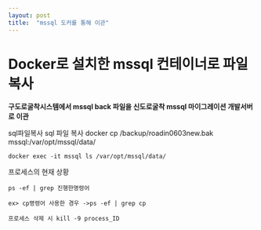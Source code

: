 ```yaml
---
layout: post
title:  "mssql 도커를 통해 이관"
---
```


# Docker로 설치한 mssql 컨테이너로 파일 복사

**구도로굴착시스템에서 mssql back 파일을 신도로굴착 mssql 마이그레이션 개발서버로 이관**

sql파일복사
    sql 파일 복사 docker cp /backup/roadin0603new.bak mssql:/var/opt/mssql/data/

    docker exec -it mssql ls /var/opt/mssql/data/

프로세스의 현재 상황
  
    ps -ef | grep 진행한명령어

    ex> cp명령어 사용한 경우 ->ps -ef | grep cp

    프로세스 삭제 시 kill -9 process_ID

